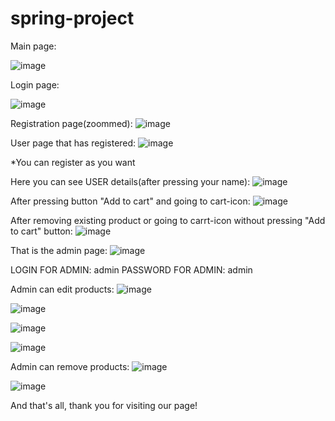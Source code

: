 # spring-project

Main page:

![image](https://user-images.githubusercontent.com/78695745/168049036-f092ee42-6ff2-4b9d-a50a-cc0e8ce382a6.png)

Login page:

![image](https://user-images.githubusercontent.com/78695745/168049319-ec5a4d46-9db3-4e85-89f5-d7f22733fbc4.png)

Registration page(zoommed):
![image](https://user-images.githubusercontent.com/78695745/168049839-5743b9c8-8948-4a18-8e3d-6fdd8e41ea17.png)

User page that has registered:
![image](https://user-images.githubusercontent.com/78695745/168049716-92bf1e92-c7c6-4409-87ae-3a5492007279.png)


*You can register as you want

Here you can see USER details(after pressing your name):
![image](https://user-images.githubusercontent.com/78695745/168050915-4a4062a4-1b7d-4584-9408-44a04026b27d.png)


After pressing button "Add to cart" and going to cart-icon:
![image](https://user-images.githubusercontent.com/78695745/168050434-251f79a5-01bb-462d-9f88-655617af6ded.png)

After removing existing product or going to carrt-icon without pressing "Add to cart" button:
![image](https://user-images.githubusercontent.com/78695745/168050702-e9adb76d-05d8-41c1-9ff5-a64540948e27.png)


That is the admin page: 
![image](https://user-images.githubusercontent.com/78695745/168051965-3b929565-132a-4bdd-bfba-bc05082d4046.png)

LOGIN FOR ADMIN: admin
PASSWORD FOR ADMIN: admin

Admin can edit products:
![image](https://user-images.githubusercontent.com/78695745/168052481-46dc7428-9a20-4b0a-b923-83bf290a85ed.png)

![image](https://user-images.githubusercontent.com/78695745/168052552-2e723fd7-9a45-40b4-8cd1-ecd15749d984.png)

![image](https://user-images.githubusercontent.com/78695745/168053553-89f2fe80-a739-40a7-ad22-74342aa9db7d.png)

![image](https://user-images.githubusercontent.com/78695745/168053719-b9dbffcd-99ee-471a-9459-d97abdfff2ff.png)

Admin can remove products:
![image](https://user-images.githubusercontent.com/78695745/168053838-ee1720dc-9c74-40eb-8459-f9999b5be1f5.png)

![image](https://user-images.githubusercontent.com/78695745/168053911-28af859e-298f-48b8-94be-060b560637f7.png)


And that's all, thank you for visiting our page!



